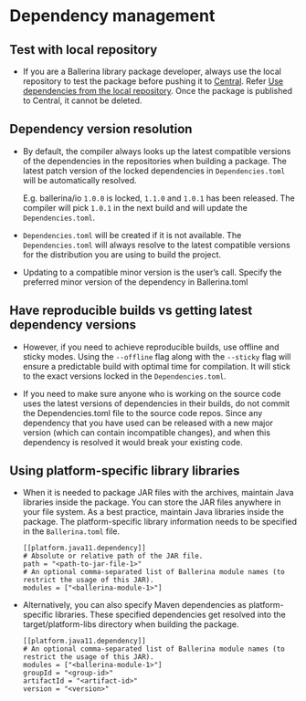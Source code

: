 # Dependency management

## Test with local repository

- If you are a Ballerina library package developer, always use the local repository to test the package before pushing it to [Central](https://central.ballerina.io/). Refer [Use dependencies from the local repository](https://ballerina.io/learn/manage-dependencies/#use-dependencies-from-the-local-repository).
Once the package is published to Central, it cannot be deleted.

## Dependency version resolution

- By default, the compiler always looks up the latest compatible versions of the dependencies in the repositories when building a package. The latest patch version of the locked dependencies in `Dependencies.toml` will be automatically resolved.

    E.g. ballerina/io `1.0.0` is locked, `1.1.0` and `1.0.1` has been released. 
    The compiler will pick `1.0.1` in the next build and will update the `Dependencies.toml`.

- `Dependencies.toml` will be created if it is not available. The `Dependencies.toml` will always resolve to the latest compatible versions for the distribution you are using to build the project. 

- Updating to a compatible minor version is the user’s call. Specify the preferred minor version of the dependency in Ballerina.toml

## Have reproducible builds vs getting latest dependency versions

- However, if you need to achieve reproducible builds, use offline and sticky modes. Using the `--offline` flag along with the `--sticky` flag will ensure a predictable build with optimal time for compilation. It will stick to the exact versions locked in the `Dependencies.toml`.

- If you need to make sure anyone who is working on the source code uses the latest versions of dependencies in their builds, do not commit the Dependencies.toml file to the source code repos. Since any dependency that you have used can be released with a new major version (which can contain incompatible changes), and when this dependency is resolved it would break your existing code.

## Using platform-specific library libraries

- When it is needed to package JAR files with the archives, maintain Java libraries inside the package. You can store the JAR files anywhere in your file system. As a best practice, maintain Java libraries inside the package. The platform-specific library information needs to be specified in the `Ballerina.toml` file. 

    ```
    [[platform.java11.dependency]]
    # Absolute or relative path of the JAR file.
    path = "<path-to-jar-file-1>"
    # An optional comma-separated list of Ballerina module names (to restrict the usage of this JAR).
    modules = ["<ballerina-module-1>"]
    ```

- Alternatively, you can also specify Maven dependencies as platform-specific libraries. These specified dependencies get resolved into the target/platform-libs directory when building the package.

    ```
    [[platform.java11.dependency]]
    # An optional comma-separated list of Ballerina module names (to restrict the usage of this JAR).
    modules = ["<ballerina-module-1>"]
    groupId = "<group-id>"
    artifactId = "<artifact-id>"
    version = "<version>"
    ```